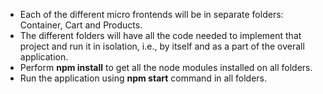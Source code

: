 - Each of the different micro frontends will be in separate folders: Container, Cart and Products.
- The different folders will have all the code needed to implement that project and run it in isolation, i.e.,  by itself and as a part of the overall application.
- Perform **npm install** to get all the node modules installed on all folders.
- Run the application using **npm start** command in all folders.
